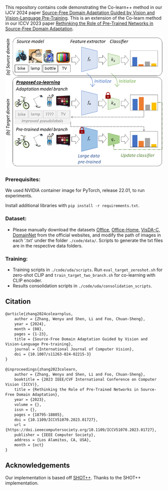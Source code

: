 This repository contains code demonstrating the Co-learn++ method in our IJCV 2024 paper [Source-Free Domain Adaptation Guided by Vision and Vision-Language Pre-Training](https://arxiv.org/pdf/2405.02954). This is an extension of the Co-learn method in our ICCV 2023 paper [Rethinking the Role of Pre-Trained Networks in Source-Free Domain Adaptation](https://openaccess.thecvf.com/content/ICCV2023/papers/Zhang_Rethinking_the_Role_of_Pre-Trained_Networks_in_Source-Free_Domain_Adaptation_ICCV_2023_paper.pdf).

<p align="left">
  <img src="overview_method.png" alt="overview of Co-learn" width="500"/>
</p>

### Prerequisites:

We used NVIDIA container image for PyTorch, release 22.01, to run experiments.

Install additional libraries with `pip install -r requirements.txt`.

### Dataset:

- Please manually download the datasets [Office](https://drive.google.com/file/d/0B4IapRTv9pJ1WGZVd1VDMmhwdlE/view), [Office-Home](https://drive.google.com/file/d/0B81rNlvomiwed0V1YUxQdC1uOTg/view), [VisDA-C](https://github.com/VisionLearningGroup/taskcv-2017-public/tree/master/classification), [DomainNet](https://ai.bu.edu/M3SDA/#dataset) from the official websites, and modify the path of images in each '.txt' under the folder `./code/data/`. Scripts to generate the txt files are in the respective data folders.

### Training:

- Training scripts in `./code/uda/scripts`. Run `eval_target_zeroshot.sh` for zero-shot CLIP and `train_target_two_branch.sh` for co-learning with CLIP encoder.
- Results consolidation scripts in `./code/uda/consolidation_scripts`.

## Citation

```
@article{zhang2024colearnplus,
    author = {Zhang, Wenyu and Shen, Li and Foo, Chuan-Sheng},
    year = {2024},
    month = {08},
    pages = {1-23},
    title = {Source-Free Domain Adaptation Guided by Vision and Vision-Language Pre-training},
    journal = {International Journal of Computer Vision},
    doi = {10.1007/s11263-024-02215-3}
}

@inproceedings{zhang2023colearn,
    author = {Zhang, Wenyu and Shen, Li and Foo, Chuan-Sheng},
    booktitle = {2023 IEEE/CVF International Conference on Computer Vision (ICCV)},
    title = {Rethinking the Role of Pre-Trained Networks in Source-Free Domain Adaptation},
    year = {2023},
    volume = {},
    issn = {},
    pages = {18795-18805},
    doi = {10.1109/ICCV51070.2023.01727},
    url = {https://doi.ieeecomputersociety.org/10.1109/ICCV51070.2023.01727},
    publisher = {IEEE Computer Society},
    address = {Los Alamitos, CA, USA},
    month = {oct}
}
```

## Acknowledgements

Our implementation is based off [SHOT++](https://github.com/tim-learn/SHOT-plus). Thanks to the SHOT++ implementation.

